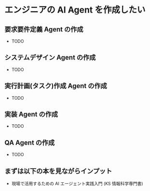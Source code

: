 # エンジニアの AI Agent を作成したい

## 要求要件定義 Agent の作成

- TODO

## システムデザイン Agent の作成

- TODO

## 実行計画(タスク)作成 Agent の作成

- TODO

## 実装 Agent の作成

- TODO

## QA Agent の作成

- TODO

## まずは以下の本を見ながらインプット

- 現場で活用するための AI エージェント実践入門 (KS 情報科学専門書)
